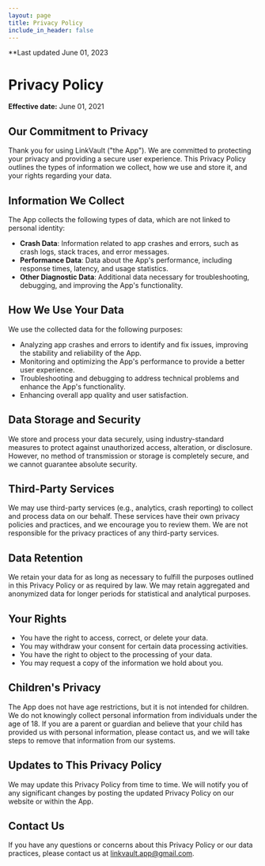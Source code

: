 ```yaml
---
layout: page
title: Privacy Policy
include_in_header: false
---
```


**Last updated
June 01, 2023

# Privacy Policy

**Effective date:** June 01, 2021 

## Our Commitment to Privacy

Thank you for using LinkVault ("the App"). We are committed to protecting your privacy and providing a secure user experience. This Privacy Policy outlines the types of information we collect, how we use and store it, and your rights regarding your data.

## Information We Collect

The App collects the following types of data, which are not linked to personal identity:

- **Crash Data**: Information related to app crashes and errors, such as crash logs, stack traces, and error messages.
- **Performance Data**: Data about the App's performance, including response times, latency, and usage statistics.
- **Other Diagnostic Data**: Additional data necessary for troubleshooting, debugging, and improving the App's functionality.

## How We Use Your Data

We use the collected data for the following purposes:

- Analyzing app crashes and errors to identify and fix issues, improving the stability and reliability of the App.
- Monitoring and optimizing the App's performance to provide a better user experience.
- Troubleshooting and debugging to address technical problems and enhance the App's functionality.
- Enhancing overall app quality and user satisfaction.

## Data Storage and Security

We store and process your data securely, using industry-standard measures to protect against unauthorized access, alteration, or disclosure. However, no method of transmission or storage is completely secure, and we cannot guarantee absolute security.

## Third-Party Services

We may use third-party services (e.g., analytics, crash reporting) to collect and process data on our behalf. These services have their own privacy policies and practices, and we encourage you to review them. We are not responsible for the privacy practices of any third-party services.

## Data Retention

We retain your data for as long as necessary to fulfill the purposes outlined in this Privacy Policy or as required by law. We may retain aggregated and anonymized data for longer periods for statistical and analytical purposes.

## Your Rights

- You have the right to access, correct, or delete your data.
- You may withdraw your consent for certain data processing activities.
- You have the right to object to the processing of your data.
- You may request a copy of the information we hold about you.

## Children's Privacy

The App does not have age restrictions, but it is not intended for children. We do not knowingly collect personal information from individuals under the age of 18. If you are a parent or guardian and believe that your child has provided us with personal information, please contact us, and we will take steps to remove that information from our systems.

## Updates to This Privacy Policy

We may update this Privacy Policy from time to time. We will notify you of any significant changes by posting the updated Privacy Policy on our website or within the App.

## Contact Us

If you have any questions or concerns about this Privacy Policy or our data practices, please contact us at linkvault.app@gmail.com.

